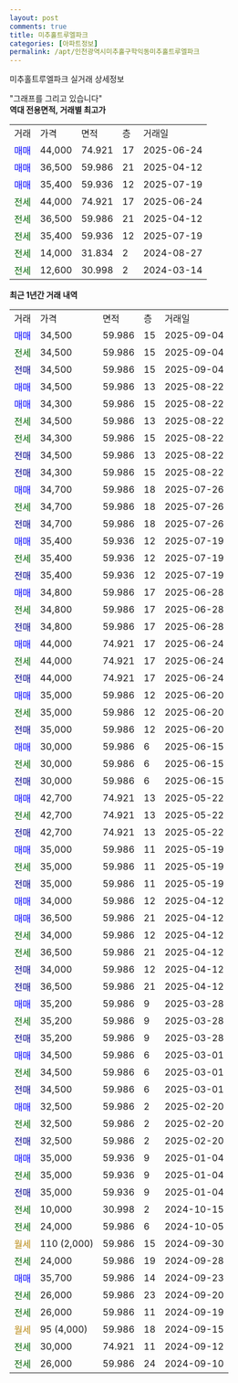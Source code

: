 ```yaml
---
layout: post
comments: true
title: 미추홀트루엘파크
categories: [아파트정보]
permalink: /apt/인천광역시미추홀구학익동미추홀트루엘파크
---
```


미추홀트루엘파크 실거래 상세정보

<script type="text/javascript">
  google.charts.load('current', {'packages':['line', 'corechart']});
  google.charts.setOnLoadCallback(drawChart);

  function drawChart() {
    var data = new google.visualization.DataTable();
    data.addColumn('date', '거래일');
    data.addColumn('number', "매매");
    data.addColumn('number', "전세");
    data.addColumn('number', "전매");

    data.addRows([[new Date(Date.parse("2025-09-04")), 34500, null, null], [new Date(Date.parse("2025-09-04")), null, 34500, null], [new Date(Date.parse("2025-09-04")), null, null, 34500], [new Date(Date.parse("2025-08-22")), 34500, null, null], [new Date(Date.parse("2025-08-22")), 34300, null, null], [new Date(Date.parse("2025-08-22")), null, 34500, null], [new Date(Date.parse("2025-08-22")), null, 34300, null], [new Date(Date.parse("2025-08-22")), null, null, 34500], [new Date(Date.parse("2025-08-22")), null, null, 34300], [new Date(Date.parse("2025-07-26")), 34700, null, null], [new Date(Date.parse("2025-07-26")), null, 34700, null], [new Date(Date.parse("2025-07-26")), null, null, 34700], [new Date(Date.parse("2025-07-19")), 35400, null, null], [new Date(Date.parse("2025-07-19")), null, 35400, null], [new Date(Date.parse("2025-07-19")), null, null, 35400], [new Date(Date.parse("2025-06-28")), 34800, null, null], [new Date(Date.parse("2025-06-28")), null, 34800, null], [new Date(Date.parse("2025-06-28")), null, null, 34800], [new Date(Date.parse("2025-06-24")), 44000, null, null], [new Date(Date.parse("2025-06-24")), null, 44000, null], [new Date(Date.parse("2025-06-24")), null, null, 44000], [new Date(Date.parse("2025-06-20")), 35000, null, null], [new Date(Date.parse("2025-06-20")), null, 35000, null], [new Date(Date.parse("2025-06-20")), null, null, 35000], [new Date(Date.parse("2025-06-15")), 30000, null, null], [new Date(Date.parse("2025-06-15")), null, 30000, null], [new Date(Date.parse("2025-06-15")), null, null, 30000], [new Date(Date.parse("2025-05-22")), 42700, null, null], [new Date(Date.parse("2025-05-22")), null, 42700, null], [new Date(Date.parse("2025-05-22")), null, null, 42700], [new Date(Date.parse("2025-05-19")), 35000, null, null], [new Date(Date.parse("2025-05-19")), null, 35000, null], [new Date(Date.parse("2025-05-19")), null, null, 35000], [new Date(Date.parse("2025-04-12")), 34000, null, null], [new Date(Date.parse("2025-04-12")), 36500, null, null], [new Date(Date.parse("2025-04-12")), null, 34000, null], [new Date(Date.parse("2025-04-12")), null, 36500, null], [new Date(Date.parse("2025-04-12")), null, null, 34000], [new Date(Date.parse("2025-04-12")), null, null, 36500], [new Date(Date.parse("2025-03-28")), 35200, null, null], [new Date(Date.parse("2025-03-28")), null, 35200, null], [new Date(Date.parse("2025-03-28")), null, null, 35200], [new Date(Date.parse("2025-03-01")), 34500, null, null], [new Date(Date.parse("2025-03-01")), null, 34500, null], [new Date(Date.parse("2025-03-01")), null, null, 34500], [new Date(Date.parse("2025-02-20")), 32500, null, null], [new Date(Date.parse("2025-02-20")), null, 32500, null], [new Date(Date.parse("2025-02-20")), null, null, 32500], [new Date(Date.parse("2025-01-04")), 35000, null, null], [new Date(Date.parse("2025-01-04")), null, 35000, null], [new Date(Date.parse("2025-01-04")), null, null, 35000], [new Date(Date.parse("2024-10-15")), null, 10000, null], [new Date(Date.parse("2024-10-05")), null, 24000, null], [new Date(Date.parse("2024-09-30")), null, null, null], [new Date(Date.parse("2024-09-28")), null, 24000, null], [new Date(Date.parse("2024-09-23")), 35700, null, null], [new Date(Date.parse("2024-09-20")), null, 26000, null], [new Date(Date.parse("2024-09-19")), null, 26000, null], [new Date(Date.parse("2024-09-15")), null, null, null], [new Date(Date.parse("2024-09-12")), null, 30000, null], [new Date(Date.parse("2024-09-10")), null, 26000, null]]);

    var options = {
      hAxis: {
        format: 'yyyy/MM/dd'
      },    
      lineWidth: 0,
      pointsVisible: true,    
      title: '최근 1년간 유형별 실거래가 분포',
      legend: { position: 'bottom' }
    };

    var formatter = new google.visualization.NumberFormat({pattern:'###,###'} );
    formatter.format(data, 1);
    formatter.format(data, 2);
    
    setTimeout(function() {
        var chart = new google.visualization.LineChart(document.getElementById('columnchart_material'));
        chart.draw(data, (options));
        document.getElementById('loading').style.display = 'none';
    }, 200);
  }
</script>


<div id="loading" style="z-index:20; display: block; margin-left: 0px">"그래프를 그리고 있습니다"</div>
<div id="columnchart_material" style="width: 95%; margin-left: 0px; display: block"></div>
<!-- contents start -->
<b>역대 전용면적, 거래별 최고가</b>
<table class="sortable">
    <tr>
      <td>거래</td>
      <td>가격</td>
      <td>면적</td>
      <td>층</td>
      <td>거래일</td>
    </tr>
        <tr>
          <td><a style="color: blue">매매</a></td>
          <td>44,000</td>
          <td>74.921</td>
          <td>17</td>
          <td>2025-06-24</td>
        </tr>            <tr>
          <td><a style="color: blue">매매</a></td>
          <td>36,500</td>
          <td>59.986</td>
          <td>21</td>
          <td>2025-04-12</td>
        </tr>            <tr>
          <td><a style="color: blue">매매</a></td>
          <td>35,400</td>
          <td>59.936</td>
          <td>12</td>
          <td>2025-07-19</td>
        </tr>        
        <tr>
              <td><a style="color: darkgreen">전세</a></td>
              <td>44,000</td>
              <td>74.921</td>
              <td>17</td>
              <td>2025-06-24</td>
            </tr>            <tr>
              <td><a style="color: darkgreen">전세</a></td>
              <td>36,500</td>
              <td>59.986</td>
              <td>21</td>
              <td>2025-04-12</td>
            </tr>            <tr>
              <td><a style="color: darkgreen">전세</a></td>
              <td>35,400</td>
              <td>59.936</td>
              <td>12</td>
              <td>2025-07-19</td>
            </tr>            <tr>
              <td><a style="color: darkgreen">전세</a></td>
              <td>14,000</td>
              <td>31.834</td>
              <td>2</td>
              <td>2024-08-27</td>
            </tr>            <tr>
              <td><a style="color: darkgreen">전세</a></td>
              <td>12,600</td>
              <td>30.998</td>
              <td>2</td>
              <td>2024-03-14</td>
            </tr>        
    
</table>

<b>최근 1년간 거래 내역</b>

<table class="sortable">
    <tr>
      <td>거래</td>
      <td>가격</td>
      <td>면적</td>
      <td>층</td>
      <td>거래일</td>
    </tr>
    <tr>
      <td><a style="color: blue">매매</a></td>
      <td>34,500</td>
      <td>59.986</td>
      <td>15</td>
      <td>2025-09-04</td>
    </tr>          <tr>
      <td><a style="color: darkgreen">전세</a></td>
      <td>34,500</td>
      <td>59.986</td>
      <td>15</td>
      <td>2025-09-04</td>
    </tr>          <tr>
      <td><a style="color: darkblue">전매</a></td>
      <td>34,500</td>
      <td>59.986</td>
      <td>15</td>
      <td>2025-09-04</td>
    </tr>          <tr>
      <td><a style="color: blue">매매</a></td>
      <td>34,500</td>
      <td>59.986</td>
      <td>13</td>
      <td>2025-08-22</td>
    </tr>          <tr>
      <td><a style="color: blue">매매</a></td>
      <td>34,300</td>
      <td>59.986</td>
      <td>15</td>
      <td>2025-08-22</td>
    </tr>          <tr>
      <td><a style="color: darkgreen">전세</a></td>
      <td>34,500</td>
      <td>59.986</td>
      <td>13</td>
      <td>2025-08-22</td>
    </tr>          <tr>
      <td><a style="color: darkgreen">전세</a></td>
      <td>34,300</td>
      <td>59.986</td>
      <td>15</td>
      <td>2025-08-22</td>
    </tr>          <tr>
      <td><a style="color: darkblue">전매</a></td>
      <td>34,500</td>
      <td>59.986</td>
      <td>13</td>
      <td>2025-08-22</td>
    </tr>          <tr>
      <td><a style="color: darkblue">전매</a></td>
      <td>34,300</td>
      <td>59.986</td>
      <td>15</td>
      <td>2025-08-22</td>
    </tr>          <tr>
      <td><a style="color: blue">매매</a></td>
      <td>34,700</td>
      <td>59.986</td>
      <td>18</td>
      <td>2025-07-26</td>
    </tr>          <tr>
      <td><a style="color: darkgreen">전세</a></td>
      <td>34,700</td>
      <td>59.986</td>
      <td>18</td>
      <td>2025-07-26</td>
    </tr>          <tr>
      <td><a style="color: darkblue">전매</a></td>
      <td>34,700</td>
      <td>59.986</td>
      <td>18</td>
      <td>2025-07-26</td>
    </tr>          <tr>
      <td><a style="color: blue">매매</a></td>
      <td>35,400</td>
      <td>59.936</td>
      <td>12</td>
      <td>2025-07-19</td>
    </tr>          <tr>
      <td><a style="color: darkgreen">전세</a></td>
      <td>35,400</td>
      <td>59.936</td>
      <td>12</td>
      <td>2025-07-19</td>
    </tr>          <tr>
      <td><a style="color: darkblue">전매</a></td>
      <td>35,400</td>
      <td>59.936</td>
      <td>12</td>
      <td>2025-07-19</td>
    </tr>          <tr>
      <td><a style="color: blue">매매</a></td>
      <td>34,800</td>
      <td>59.986</td>
      <td>17</td>
      <td>2025-06-28</td>
    </tr>          <tr>
      <td><a style="color: darkgreen">전세</a></td>
      <td>34,800</td>
      <td>59.986</td>
      <td>17</td>
      <td>2025-06-28</td>
    </tr>          <tr>
      <td><a style="color: darkblue">전매</a></td>
      <td>34,800</td>
      <td>59.986</td>
      <td>17</td>
      <td>2025-06-28</td>
    </tr>          <tr>
      <td><a style="color: blue">매매</a></td>
      <td>44,000</td>
      <td>74.921</td>
      <td>17</td>
      <td>2025-06-24</td>
    </tr>          <tr>
      <td><a style="color: darkgreen">전세</a></td>
      <td>44,000</td>
      <td>74.921</td>
      <td>17</td>
      <td>2025-06-24</td>
    </tr>          <tr>
      <td><a style="color: darkblue">전매</a></td>
      <td>44,000</td>
      <td>74.921</td>
      <td>17</td>
      <td>2025-06-24</td>
    </tr>          <tr>
      <td><a style="color: blue">매매</a></td>
      <td>35,000</td>
      <td>59.986</td>
      <td>12</td>
      <td>2025-06-20</td>
    </tr>          <tr>
      <td><a style="color: darkgreen">전세</a></td>
      <td>35,000</td>
      <td>59.986</td>
      <td>12</td>
      <td>2025-06-20</td>
    </tr>          <tr>
      <td><a style="color: darkblue">전매</a></td>
      <td>35,000</td>
      <td>59.986</td>
      <td>12</td>
      <td>2025-06-20</td>
    </tr>          <tr>
      <td><a style="color: blue">매매</a></td>
      <td>30,000</td>
      <td>59.986</td>
      <td>6</td>
      <td>2025-06-15</td>
    </tr>          <tr>
      <td><a style="color: darkgreen">전세</a></td>
      <td>30,000</td>
      <td>59.986</td>
      <td>6</td>
      <td>2025-06-15</td>
    </tr>          <tr>
      <td><a style="color: darkblue">전매</a></td>
      <td>30,000</td>
      <td>59.986</td>
      <td>6</td>
      <td>2025-06-15</td>
    </tr>          <tr>
      <td><a style="color: blue">매매</a></td>
      <td>42,700</td>
      <td>74.921</td>
      <td>13</td>
      <td>2025-05-22</td>
    </tr>          <tr>
      <td><a style="color: darkgreen">전세</a></td>
      <td>42,700</td>
      <td>74.921</td>
      <td>13</td>
      <td>2025-05-22</td>
    </tr>          <tr>
      <td><a style="color: darkblue">전매</a></td>
      <td>42,700</td>
      <td>74.921</td>
      <td>13</td>
      <td>2025-05-22</td>
    </tr>          <tr>
      <td><a style="color: blue">매매</a></td>
      <td>35,000</td>
      <td>59.986</td>
      <td>11</td>
      <td>2025-05-19</td>
    </tr>          <tr>
      <td><a style="color: darkgreen">전세</a></td>
      <td>35,000</td>
      <td>59.986</td>
      <td>11</td>
      <td>2025-05-19</td>
    </tr>          <tr>
      <td><a style="color: darkblue">전매</a></td>
      <td>35,000</td>
      <td>59.986</td>
      <td>11</td>
      <td>2025-05-19</td>
    </tr>          <tr>
      <td><a style="color: blue">매매</a></td>
      <td>34,000</td>
      <td>59.986</td>
      <td>12</td>
      <td>2025-04-12</td>
    </tr>          <tr>
      <td><a style="color: blue">매매</a></td>
      <td>36,500</td>
      <td>59.986</td>
      <td>21</td>
      <td>2025-04-12</td>
    </tr>          <tr>
      <td><a style="color: darkgreen">전세</a></td>
      <td>34,000</td>
      <td>59.986</td>
      <td>12</td>
      <td>2025-04-12</td>
    </tr>          <tr>
      <td><a style="color: darkgreen">전세</a></td>
      <td>36,500</td>
      <td>59.986</td>
      <td>21</td>
      <td>2025-04-12</td>
    </tr>          <tr>
      <td><a style="color: darkblue">전매</a></td>
      <td>34,000</td>
      <td>59.986</td>
      <td>12</td>
      <td>2025-04-12</td>
    </tr>          <tr>
      <td><a style="color: darkblue">전매</a></td>
      <td>36,500</td>
      <td>59.986</td>
      <td>21</td>
      <td>2025-04-12</td>
    </tr>          <tr>
      <td><a style="color: blue">매매</a></td>
      <td>35,200</td>
      <td>59.986</td>
      <td>9</td>
      <td>2025-03-28</td>
    </tr>          <tr>
      <td><a style="color: darkgreen">전세</a></td>
      <td>35,200</td>
      <td>59.986</td>
      <td>9</td>
      <td>2025-03-28</td>
    </tr>          <tr>
      <td><a style="color: darkblue">전매</a></td>
      <td>35,200</td>
      <td>59.986</td>
      <td>9</td>
      <td>2025-03-28</td>
    </tr>          <tr>
      <td><a style="color: blue">매매</a></td>
      <td>34,500</td>
      <td>59.986</td>
      <td>6</td>
      <td>2025-03-01</td>
    </tr>          <tr>
      <td><a style="color: darkgreen">전세</a></td>
      <td>34,500</td>
      <td>59.986</td>
      <td>6</td>
      <td>2025-03-01</td>
    </tr>          <tr>
      <td><a style="color: darkblue">전매</a></td>
      <td>34,500</td>
      <td>59.986</td>
      <td>6</td>
      <td>2025-03-01</td>
    </tr>          <tr>
      <td><a style="color: blue">매매</a></td>
      <td>32,500</td>
      <td>59.986</td>
      <td>2</td>
      <td>2025-02-20</td>
    </tr>          <tr>
      <td><a style="color: darkgreen">전세</a></td>
      <td>32,500</td>
      <td>59.986</td>
      <td>2</td>
      <td>2025-02-20</td>
    </tr>          <tr>
      <td><a style="color: darkblue">전매</a></td>
      <td>32,500</td>
      <td>59.986</td>
      <td>2</td>
      <td>2025-02-20</td>
    </tr>          <tr>
      <td><a style="color: blue">매매</a></td>
      <td>35,000</td>
      <td>59.936</td>
      <td>9</td>
      <td>2025-01-04</td>
    </tr>          <tr>
      <td><a style="color: darkgreen">전세</a></td>
      <td>35,000</td>
      <td>59.936</td>
      <td>9</td>
      <td>2025-01-04</td>
    </tr>          <tr>
      <td><a style="color: darkblue">전매</a></td>
      <td>35,000</td>
      <td>59.936</td>
      <td>9</td>
      <td>2025-01-04</td>
    </tr>          <tr>
      <td><a style="color: darkgreen">전세</a></td>
      <td>10,000</td>
      <td>30.998</td>
      <td>2</td>
      <td>2024-10-15</td>
    </tr>          <tr>
      <td><a style="color: darkgreen">전세</a></td>
      <td>24,000</td>
      <td>59.986</td>
      <td>6</td>
      <td>2024-10-05</td>
    </tr>          <tr>
      <td><a style="color: darkgoldenrod">월세</a></td>
      <td>110 (2,000)</td>
      <td>59.986</td>
      <td>15</td>
      <td>2024-09-30</td>
    </tr>          <tr>
      <td><a style="color: darkgreen">전세</a></td>
      <td>24,000</td>
      <td>59.986</td>
      <td>19</td>
      <td>2024-09-28</td>
    </tr>          <tr>
      <td><a style="color: blue">매매</a></td>
      <td>35,700</td>
      <td>59.986</td>
      <td>14</td>
      <td>2024-09-23</td>
    </tr>          <tr>
      <td><a style="color: darkgreen">전세</a></td>
      <td>26,000</td>
      <td>59.986</td>
      <td>23</td>
      <td>2024-09-20</td>
    </tr>          <tr>
      <td><a style="color: darkgreen">전세</a></td>
      <td>26,000</td>
      <td>59.986</td>
      <td>11</td>
      <td>2024-09-19</td>
    </tr>          <tr>
      <td><a style="color: darkgoldenrod">월세</a></td>
      <td>95 (4,000)</td>
      <td>59.986</td>
      <td>18</td>
      <td>2024-09-15</td>
    </tr>          <tr>
      <td><a style="color: darkgreen">전세</a></td>
      <td>30,000</td>
      <td>74.921</td>
      <td>11</td>
      <td>2024-09-12</td>
    </tr>          <tr>
      <td><a style="color: darkgreen">전세</a></td>
      <td>26,000</td>
      <td>59.986</td>
      <td>24</td>
      <td>2024-09-10</td>
    </tr>      </table>
<!-- contents end -->    

